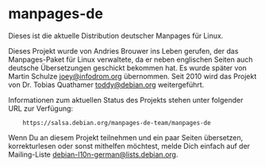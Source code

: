 # manpages-de

Dieses ist die aktuelle Distribution deutscher Manpages für Linux.

Dieses Projekt wurde von Andries Brouwer ins Leben gerufen, der das
Manpages-Paket für Linux verwaltete, da er neben englischen Seiten auch
deutsche Übersetzungen geschickt bekommen hat. Es wurde später von
Martin Schulze <joey@infodrom.org> übernommen. Seit 2010 wird das
Projekt von Dr. Tobias Quathamer <toddy@debian.org> weitergeführt.

Informationen zum aktuellen Status des Projekts stehen unter
folgender URL zur Verfügung:

        https://salsa.debian.org/manpages-de-team/manpages-de

Wenn Du an diesem Projekt teilnehmen und ein paar Seiten übersetzen,
korrekturlesen oder sonst mithelfen möchtest, melde Dich einfach
auf der Mailing-Liste <debian-l10n-german@lists.debian.org>.
